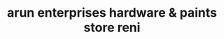 ---
title: "arun enterprises hardware & paints store reni"
url: /reni/arun-enterprises-hardware-and-paints-store-reni/
shop: shop
---